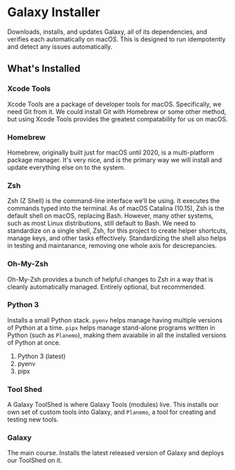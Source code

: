 # Galaxy Installer
Downloads, installs, and updates Galaxy, all of its dependencies, and verifies each automatically on macOS. This is designed to run idempotently and detect any issues automatically.

## What's Installed

### Xcode Tools
Xcode Tools are a package of developer tools for macOS. Specifically, we need Git from it. We could install Git with Homebrew or some other method, but using Xcode Tools provides the greatest compatability for us on macOS.

### Homebrew
Homebrew, originally built just for macOS until 2020, is a multi-platform package manager. It's very nice, and is the primary way we will install and update everything else on to the system.

### Zsh
Zsh (Z Shell) is the command-line interface we’ll be using. It executes the commands typed into the terminal. As of macOS Catalina (10.15), Zsh is the default shell on macOS, replacing Bash. However, many other systems, such as most Linux distributions, still default to Bash. We need to standardize on a single shell, Zsh, for this project to create helper shortcuts, manage keys, and other tasks effectively. Standardizing the shell also helps in testing and maintanance, removing one whole axis for descrepancies. 

### Oh-My-Zsh
Oh-My-Zsh provides a bunch of helpful changes to Zsh in a way that is cleanly automatically managed. Entirely optional, but recommended.

### Python 3
Installs a small Python stack. `pyenv` helps manage having multiple versions of Python at a time. `pipx` helps manage stand-alone programs written in Python (such as `Planemo`), making them avaiabile in all the installed versions of Python at once.
1. Python 3 (latest)
2. pyenv
3. pipx

### Tool Shed
A Galaxy ToolShed is where Galaxy Tools (modules) live. This installs our own set of custom tools into Galaxy, and `Planemo`, a tool for creating and testing new tools.

### Galaxy
The main course. Installs the latest released version of Galaxy and deploys our ToolShed on it.

